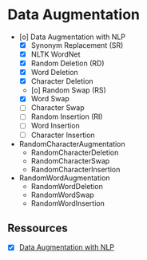 # Data Augmentation

- [o] Data Augmentation with NLP
    - [X] Synonym Replacement (SR)
	- [X] NLTK WordNet
    - [X] Random Deletion (RD)
	- [X] Word Deletion
	- [X] Character Deletion
    - [o] Random Swap (RS)
	- [X] Word Swap
	- [ ] Character Swap
    - [ ] Random Insertion (RI)
	- [ ] Word Insertion
	- [ ] Character Insertion

- RandomCharacterAugmentation
    * RandomCharacterDeletion
    * RandomCharacterSwap
    * RandomCharacterInsertion
- RandomWordAugmentation
    * RandomWordDeletion
    * RandomWordSwap
    * RandomWordInsertion

## Ressources

- [X] [Data Augmentation with NLP](https://maelfabien.github.io/machinelearning/NLP_8/#when-should-we-use-data-augmentation)

